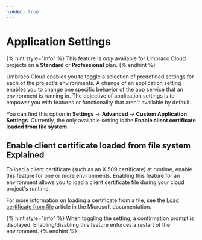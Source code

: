 ```yaml
---
hidden: true
---
```


# Application Settings

{% hint style="info" %}
This feature is _only_ available for Umbraco Cloud projects on a **Standard** or **Professional** plan.
{% endhint %}

Umbraco Cloud enables you to toggle a selection of predefined settings for each of the project's environments. A change of an application setting enables you to change one specific behavior of the app service that an environment is running in. The objective of application settings is to empower you with features or functionality that aren't available by default.

You can find this option in **Settings** -> **Advanced** -> **Custom Application Settings**. Currently, the only available setting is the **Enable client certificate loaded from file system**.

## Enable client certificate loaded from file system Explained

To load a client certificate (such as an X.509 certificate) at runtime, enable this feature for one or more environments. Enabling this feature for an environment allows you to load a client certificate file during your cloud project's runtime.

For more information on loading a certificate from a file, see the [Load certificate from file](https://docs.microsoft.com/en-us/azure/app-service/configure-ssl-certificate-in-code#load-certificate-from-file) article in the Microsoft documentation.

{% hint style="info" %}
When toggling the setting, a confirmation prompt is displayed. Enabling/disabling this feature enforces a restart of the environment.
{% endhint %}
